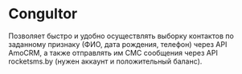 # Congultor

Позволяет быстро и удобно осуществлять выборку контактов по заданному признаку (ФИО, дата рождения, телефон) через API AmoCRM, а также отправлять им СМС сообщения через API rocketsms.by (нужен аккаунт и положительный баланс).
